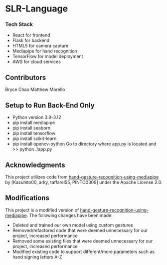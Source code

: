 # SLR-Language


### Tech Stack

- React for frontend
- Flask for backend
- HTML5 for camera capture
- Mediapipe for hand recognition
- TensorFlow for model deployment
- AWS for cloud services

## Contributors
Bryce Chao
Matthew Morello

## Setup to Run Back-End Only
- Python version 3.9-3.12
- pip install mediapipe
- pip install seaborn
- pip install tensorflow
- pip install scikit-learn
- pip install opencv-python
Go to directory where app.py is located and >> python ./app.py


## Acknowledgments

This project utilizes code from [hand-gesture-recognition-using-mediapipe](https://github.com/Kazuhito00/hand-gesture-recognition-using-mediapipe) by [Kazuhito00, arky, taffarel55, PINTO0309] under the Apache License 2.0.

## Modifications

This project is a modified version of [hand-gesture-recognition-using-mediapipe](https://github.com/Kazuhito00/hand-gesture-recognition-using-mediapipe). The following changes have been made:
- Deleted and trained our own model using custom gestures
- Removed/refactored code that were deemed unnecessary for our project, increased performance
- Removed some existing files that were deemed unnecessary for our project, increased performance
- Modified existing code to support different/more parameters such as hand signing letters A-Z
